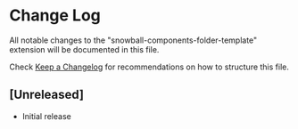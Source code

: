 # Change Log

All notable changes to the "snowball-components-folder-template" extension will be documented in this file.

Check [Keep a Changelog](http://keepachangelog.com/) for recommendations on how to structure this file.

## [Unreleased]

- Initial release